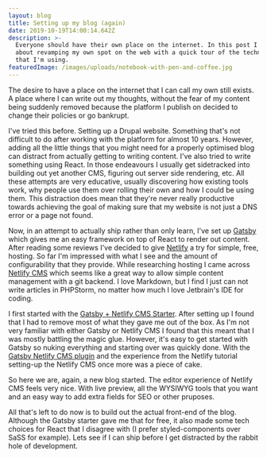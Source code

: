 ```yaml
---
layout: blog
title: Setting up my blog (again)
date: 2019-10-19T14:00:14.642Z
description: >-
  Everyone should have their own place on the internet. In this post I talk
  about revamping my own spot on the web with a quick tour of the technologies
  that I'm using.
featuredImage: /images/uploads/notebook-with-pen-and-coffee.jpg
---
```


The desire to have a place on the internet that I can call my own still exists. A place where I can write out my thoughts, without the fear of my content being suddenly removed because the platform I publish on decided to change their policies or go bankrupt.

I've tried this before. Setting up a Drupal website. Something that's not difficult to do after working with the platform for almost 10 years. However, adding all the little things that you might need for a properly optimised blog can distract from actually getting to writing content. I've also tried to write something using React. In those endeavours I usually get sidetracked into building out yet another CMS, figuring out server side rendering, etc. All these attempts are very educative, usually discovering how existing tools work, why people use them over rolling their own and how I could be using them. This distraction does mean that they're never really productive towards achieving the goal of making sure that my website is not just a DNS error or a page not found.

Now, in an attempt to actually ship rather than only learn, I've set up [Gatsby](https://www.gatsbyjs.org/) which gives me an easy framework on top of React to render out content. After reading some reviews I've decided to give [Netlify](https://www.netlify.com/) a try for simple, free, hosting. So far I'm impressed with what I see and the amount of configurability that they provide. While researching hosting I came across [Netlify CMS](https://www.netlifycms.org/) which seems like a great way to allow simple content management with a git backend. I love Markdown, but I find I just can not write articles in PHPStorm, no matter how much I love Jetbrain's IDE for coding.

I first started with the [Gatsby + Netlify CMS Starter](https://github.com/netlify-templates/gatsby-starter-netlify-cms). After setting up I found that I had to remove most of what they gave me out of the box. As I'm not very familiar with either Gatsby or Netlify CMS I found that this meant that I was mostly battling the magic glue. However, it's easy to get started with Gatsby so nuking everything and starting over was quickly done. With the [Gatsby Netlify CMS plugin](https://www.npmjs.com/package/gatsby-plugin-netlify-cms) and the experience from the Netlify tutorial setting-up the Netlify CMS once more was a piece of cake.

So here we are, again, a new blog started. The editor experience of Netlify CMS feels very nice. With live preview, all the WYSIWYG tools that you want and an easy way to add extra fields for SEO or other pruposes.

All that's left to do now is to build out the actual front-end of the blog. Although the Gatsby starter gave me that for free, it also made some tech choices for React that I disagree with (I prefer styled-components over SaSS for example). Lets see if I can ship before I get distracted by the rabbit hole of development.
